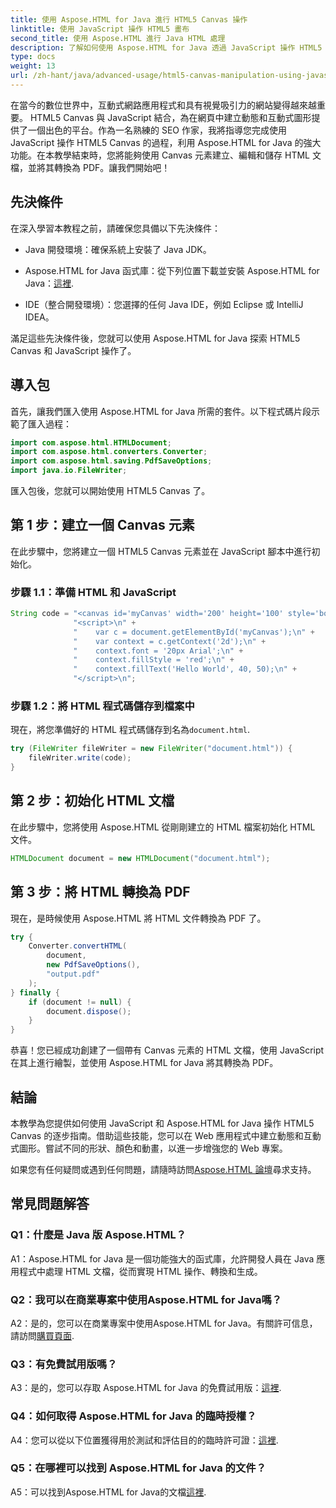 ```yaml
---
title: 使用 Aspose.HTML for Java 進行 HTML5 Canvas 操作
linktitle: 使用 JavaScript 操作 HTML5 畫布
second_title: 使用 Aspose.HTML 進行 Java HTML 處理
description: 了解如何使用 Aspose.HTML for Java 透過 JavaScript 操作 HTML5 Canvas。建立動態圖形並轉換為 PDF。
type: docs
weight: 13
url: /zh-hant/java/advanced-usage/html5-canvas-manipulation-using-javascript/
---
```

在當今的數位世界中，互動式網路應用程式和具有視覺吸引力的網站變得越來越重要。 HTML5 Canvas 與 JavaScript 結合，為在網頁中建立動態和互動式圖形提供了一個出色的平台。作為一名熟練的 SEO 作家，我將指導您完成使用 JavaScript 操作 HTML5 Canvas 的過程，利用 Aspose.HTML for Java 的強大功能。在本教學結束時，您將能夠使用 Canvas 元素建立、編輯和儲存 HTML 文檔，並將其轉換為 PDF。讓我們開始吧！

## 先決條件

在深入學習本教程之前，請確保您具備以下先決條件：

- Java 開發環境：確保系統上安裝了 Java JDK。

-  Aspose.HTML for Java 函式庫：從下列位置下載並安裝 Aspose.HTML for Java：[這裡](https://releases.aspose.com/html/java/).

- IDE（整合開發環境）：您選擇的任何 Java IDE，例如 Eclipse 或 IntelliJ IDEA。

滿足這些先決條件後，您就可以使用 Aspose.HTML for Java 探索 HTML5 Canvas 和 JavaScript 操作了。

## 導入包

首先，讓我們匯入使用 Aspose.HTML for Java 所需的套件。以下程式碼片段示範了匯入過程：

```java
import com.aspose.html.HTMLDocument;
import com.aspose.html.converters.Converter;
import com.aspose.html.saving.PdfSaveOptions;
import java.io.FileWriter;
```

匯入包後，您就可以開始使用 HTML5 Canvas 了。


## 第 1 步：建立一個 Canvas 元素

在此步驟中，您將建立一個 HTML5 Canvas 元素並在 JavaScript 腳本中進行初始化。

### 步驟 1.1：準備 HTML 和 JavaScript

```java
String code = "<canvas id='myCanvas' width='200' height='100' style='border:1px solid #d3d3d3;'></canvas>\n" +
              "<script>\n" +
              "    var c = document.getElementById('myCanvas');\n" +
              "    var context = c.getContext('2d');\n" +
              "    context.font = '20px Arial';\n" +
              "    context.fillStyle = 'red';\n" +
              "    context.fillText('Hello World', 40, 50);\n" +
              "</script>\n";
```

### 步驟 1.2：將 HTML 程式碼儲存到檔案中

現在，將您準備好的 HTML 程式碼儲存到名為`document.html`.

```java
try (FileWriter fileWriter = new FileWriter("document.html")) {
    fileWriter.write(code);
}
```

## 第 2 步：初始化 HTML 文檔

在此步驟中，您將使用 Aspose.HTML 從剛剛建立的 HTML 檔案初始化 HTML 文件。

```java
HTMLDocument document = new HTMLDocument("document.html");
```

## 第 3 步：將 HTML 轉換為 PDF

現在，是時候使用 Aspose.HTML 將 HTML 文件轉換為 PDF 了。

```java
try {
    Converter.convertHTML(
        document,
        new PdfSaveOptions(),
        "output.pdf"
    );
} finally {
    if (document != null) {
        document.dispose();
    }
}
```

恭喜！您已經成功創建了一個帶有 Canvas 元素的 HTML 文檔，使用 JavaScript 在其上進行繪製，並使用 Aspose.HTML for Java 將其轉換為 PDF。

## 結論

本教學為您提供如何使用 JavaScript 和 Aspose.HTML for Java 操作 HTML5 Canvas 的逐步指南。借助這些技能，您可以在 Web 應用程式中建立動態和互動式圖形。嘗試不同的形狀、顏色和動畫，以進一步增強您的 Web 專案。

如果您有任何疑問或遇到任何問題，請隨時訪問[Aspose.HTML 論壇](https://forum.aspose.com/)尋求支持。

## 常見問題解答

### Q1：什麼是 Java 版 Aspose.HTML？

A1：Aspose.HTML for Java 是一個功能強大的函式庫，允許開發人員在 Java 應用程式中處理 HTML 文檔，從而實現 HTML 操作、轉換和生成。

### Q2：我可以在商業專案中使用Aspose.HTML for Java嗎？

 A2：是的，您可以在商業專案中使用Aspose.HTML for Java。有關許可信息，請訪問[購買頁面](https://purchase.aspose.com/buy).

### Q3：有免費試用版嗎？

A3：是的，您可以存取 Aspose.HTML for Java 的免費試用版：[這裡](https://releases.aspose.com/).

### Q4：如何取得 Aspose.HTML for Java 的臨時授權？

 A4：您可以從以下位置獲得用於測試和評估目的的臨時許可證：[這裡](https://purchase.aspose.com/temporary-license/).

### Q5：在哪裡可以找到 Aspose.HTML for Java 的文件？

 A5：可以找到Aspose.HTML for Java的文檔[這裡](https://reference.aspose.com/html/java/).